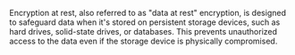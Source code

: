 Encryption at rest, also referred to as "data at rest" encryption, is designed to safeguard data when it's stored on persistent storage devices, such as hard drives, solid-state drives, or databases. This prevents unauthorized access to the data even if the storage device is physically compromised.